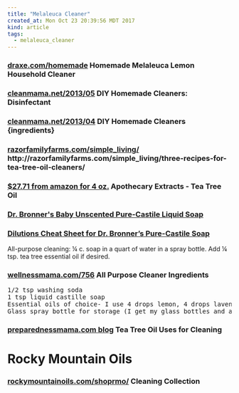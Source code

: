 ```yaml
---
title: "Melaleuca Cleaner"
created_at: Mon Oct 23 20:39:56 MDT 2017
kind: article
tags:
  - melaleuca_cleaner
---
```


<h3>
  <a href="https://draxe.com/homemade-melaleuca-lemon-household-cleaner/" target="_blank">draxe.com/homemade</a>
  Homemade Melaleuca Lemon Household Cleaner
</h3>

<h3>
  <a href="https://www.cleanmama.net/2013/05/diy-homemade-cleaners-disinfectant.html" target="_blank">cleanmama.net/2013/05</a>
  DIY Homemade Cleaners: Disinfectant
</h3>

<h3>
  <a href="https://www.cleanmama.net/2013/04/diy-homemade-cleaners-ingredients.html" target="_blank">cleanmama.net/2013/04</a>
  DIY Homemade Cleaners {ingredients}
</h3>

<h3>
<a href="" target="_blank">razorfamilyfarms.com/simple_living/</a>
http://razorfamilyfarms.com/simple_living/three-recipes-for-tea-tree-oil-cleaners/
</h3>

<h3>
  <a href="https://www.amazon.com/Apothecary-Extracts-Australian-Pharmaceutical-Infections/dp/B00GF1NZLY" target="_blank">$27.71 from amazon for 4 oz.</a>
  Apothecary Extracts - Tea Tree Oil
</h3>

<h3>
  <a href="https://shop.drbronner.com/pure-castile-liquid-soap" target="_blank">Dr. Bronner's Baby Unscented Pure-Castile Liquid Soap</a>
</h3>

<h3>
  <a href="https://www.drbronner.com/all-one-blog/2017/06/dilutions-cheat-sheet-dr-bronners-pure-castile-soap/" target="_blank">Dilutions Cheat Sheet for Dr. Bronner’s Pure-Castile Soap</a>
</h3>

All-purpose cleaning:  ¼ c. soap in a quart of water in a spray bottle. Add ¼ tsp. tea tree essential oil if desired.

<h3>
  <a href="https://wellnessmama.com/756/homemade-all-purpose-cleaner/" target="_blank">wellnessmama.com/756</a>
  All Purpose Cleaner Ingredients
</h3>

<pre>
1/2 tsp washing soda
1 tsp liquid castille soap
Essential oils of choice- I use 4 drops lemon, 4 drops lavender and 10 drops orange
Glass spray bottle for storage (I get my glass bottles and all ingredients for this recipe 
</pre>

<h3>
  <a href="https://preparednessmama.com/tea-tree-oil-uses/" target="_blank">preparednessmama.com blog</a>
  Tea Tree Oil Uses for Cleaning
</h3>

<h1>Rocky Mountain Oils</h1>

<h3>
  <a href="https://www.rockymountainoils.com/shoprmo/rmocollection/cleaning.html" target="_blank">rockymountainoils.com/shoprmo/</a>
  Cleaning Collection
</h3>


<!--
html boilerplate
<a href="" target="_blank"></a>
<a name=""></a>
<img src="" width="400px">
<ul>
  <li></li>
</ul>
<pre>
</pre>
<p style="margin-bottom: 2em;"></p>
<hr style="border: 0; height: 3px; background: #333; background-image: linear-gradient(to right, #ccc, #333, #ccc);">
<pre><code>
</code></pre>
<math xmlns='http://www.w3.org/1998/Math/MathML' display='block'>
</math>
-->
